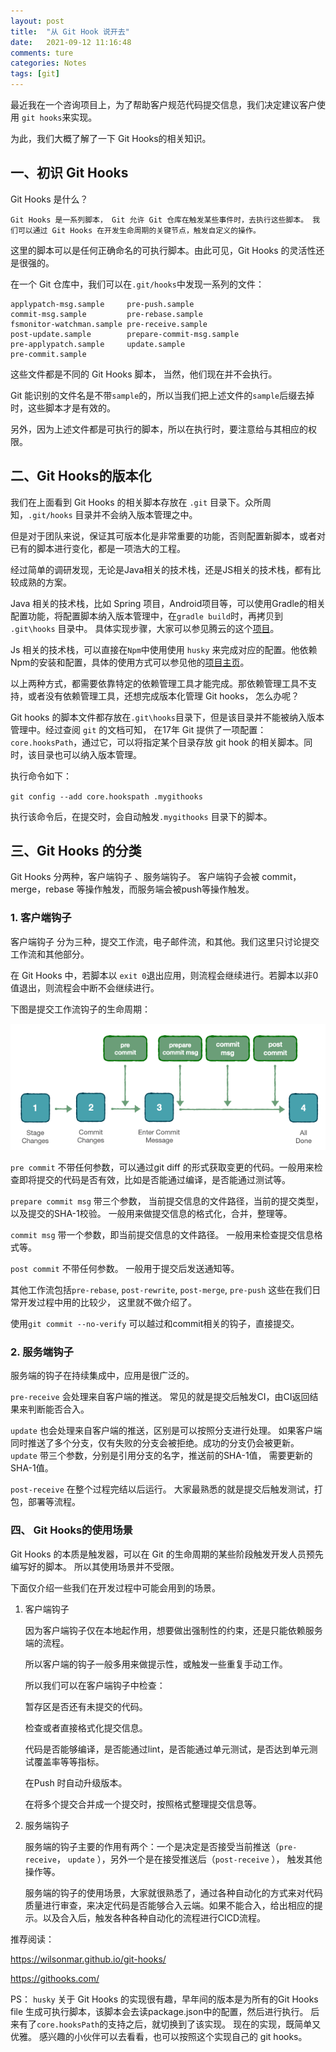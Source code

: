 ```yaml
---
layout: post  
title:  "从 Git Hook 说开去"  
date:   2021-09-12 11:16:48
comments: ture
categories: Notes  
tags: [git]  
---
```


最近我在一个咨询项目上，为了帮助客户规范代码提交信息，我们决定建议客户使用 `git hooks`来实现。

为此，我们大概了解了一下 Git Hooks的相关知识。

## 一、初识 Git Hooks

Git Hooks 是什么？

`
Git Hooks 是一系列脚本， Git 允许 Git 仓库在触发某些事件时，去执行这些脚本。 我们可以通过 Git Hooks 在开发生命周期的关键节点，触发自定义的操作。
`

这里的脚本可以是任何正确命名的可执行脚本。由此可见，Git Hooks 的灵活性还是很强的。

在一个 Git 仓库中，我们可以在`.git/hooks`中发现一系列的文件：

```
applypatch-msg.sample     pre-push.sample
commit-msg.sample         pre-rebase.sample
fsmonitor-watchman.sample pre-receive.sample
post-update.sample        prepare-commit-msg.sample
pre-applypatch.sample     update.sample
pre-commit.sample
```

这些文件都是不同的 Git Hooks 脚本， 当然，他们现在并不会执行。

Git 能识别的文件名是不带`sample`的，所以当我们把上述文件的`sample`后缀去掉时，这些脚本才是有效的。

另外，因为上述文件都是可执行的脚本，所以在执行时，要注意给与其相应的权限。

## 二、Git Hooks的版本化

我们在上面看到 Git Hooks 的相关脚本存放在 `.git` 目录下。众所周知，`.git/hooks` 目录并不会纳入版本管理之中。 

但是对于团队来说，保证其可版本化是非常重要的功能，否则配置新脚本，或者对已有的脚本进行变化，都是一项浩大的工程。

经过简单的调研发现，无论是Java相关的技术栈，还是JS相关的技术栈，都有比较成熟的方案。

Java 相关的技术栈，比如 Spring 项目，Android项目等，可以使用Gradle的相关配置功能，将配置脚本纳入版本管理中，在`gradle build`时，再拷贝到 `.git\hooks`  目录中。 具体实现步骤，大家可以参见腾云的这个[项目]( https://github.com/e-commerce-sample/ecommerce-order-service)。

Js 相关的技术栈，可以直接在`Npm`中使用使用 `husky` 来完成对应的配置。他依赖Npm的安装和配置，具体的使用方式可以参见他的[项目主页](https://github.com/typicode/husky)。

以上两种方式，都需要依靠特定的依赖管理工具才能完成。那依赖管理工具不支持，或者没有依赖管理工具，还想完成版本化管理 Git hooks， 怎么办呢？ 

Git hooks 的脚本文件都存放在`.git\hooks`目录下，但是该目录并不能被纳入版本管理中。经过查阅 `git` 的文档可知， 在17年 Git 提供了一项配置： `core.hooksPath`，通过它，可以将指定某个目录存放 git hook 的相关脚本。同时，该目录也可以纳入版本管理。

执行命令如下：

`git config --add core.hookspath .mygithooks`

执行该命令后，在提交时，会自动触发`.mygithooks` 目录下的脚本。

## 三、Git Hooks 的分类

Git Hooks 分两种，客户端钩子 、服务端钩子。 客户端钩子会被 commit，merge，rebase 等操作触发，而服务端会被push等操作触发。

### 1. 客户端钩子

客户端钩子 分为三种，提交工作流，电子邮件流，和其他。我们这里只讨论提交工作流和其他部分。

在 Git Hooks 中，若脚本以 `exit 0`退出应用，则流程会继续进行。若脚本以非0值退出，则流程会中断不会继续进行。

下图是提交工作流钩子的生命周期：

![img](../assets/images/2021/09-20-0-0.png?lastModify=1632121341)

`pre commit` 不带任何参数，可以通过git diff 的形式获取变更的代码。一般用来检查即将提交的代码是否有效，比如是否能通过编译，是否能通过测试等。

`prepare commit msg` 带三个参数， 当前提交信息的文件路径，当前的提交类型，以及提交的SHA-1校验。 一般用来做提交信息的格式化，合并，整理等。

`commit msg` 带一个参数，即当前提交信息的文件路径。 一般用来检查提交信息格式等。

`post commit` 不带任何参数。 一般用于提交后发送通知等。

其他工作流包括`pre-rebase`, `post-rewrite`, `post-merge`, `pre-push` 这些在我们日常开发过程中用的比较少， 这里就不做介绍了。

使用`git commit --no-verify` 可以越过和commit相关的钩子，直接提交。

### 2. 服务端钩子

服务端的钩子在持续集成中，应用是很广泛的。

`pre-receive` 会处理来自客户端的推送。 常见的就是提交后触发CI，由CI返回结果来判断能否合入。

`update` 也会处理来自客户端的推送，区别是可以按照分支进行处理。 如果客户端同时推送了多个分支，仅有失败的分支会被拒绝。成功的分支仍会被更新。`update` 带三个参数，分别是引用分支的名字，推送前的SHA-1值， 需要更新的SHA-1值。

`post-receive` 在整个过程完结以后运行。 大家最熟悉的就是提交后触发测试，打包，部署等流程。

### 四、 Git Hooks的使用场景

Git Hooks 的本质是触发器，可以在 Git 的生命周期的某些阶段触发开发人员预先编写好的脚本。 所以其使用场景并不受限。

下面仅介绍一些我们在开发过程中可能会用到的场景。

1. 客户端钩子

   因为客户端钩子仅在本地起作用，想要做出强制性的约束，还是只能依赖服务端的流程。  

   所以客户端的钩子一般多用来做提示性，或触发一些重复手动工作。

   所以我们可以在客户端钩子中检查：

   暂存区是否还有未提交的代码。

   检查或者直接格式化提交信息。

   代码是否能够编译，是否能通过lint，是否能通过单元测试，是否达到单元测试覆盖率等等指标。

   在Push 时自动升级版本。

   在将多个提交合并成一个提交时，按照格式整理提交信息等。

2. 服务端钩子

   服务端的钩子主要的作用有两个：一个是决定是否接受当前推送（`pre-receive`， `update` ），另外一个是在接受推送后（`post-receive` ）， 触发其他操作等。

   服务端的钩子的使用场景，大家就很熟悉了，通过各种自动化的方式来对代码质量进行审查，来决定代码是否能够合入云端。如果不能合入，给出相应的提示。以及合入后，触发各种各种自动化的流程进行CICD流程。




推荐阅读：

https://wilsonmar.github.io/git-hooks/

https://githooks.com/

PS： `husky` 关于 Git Hooks 的实现很有趣，早年间的版本是为所有的Git Hooks file 生成可执行脚本，该脚本会去读package.json中的配置，然后进行执行。 后来有了`core.hooksPath`的支持之后，就切换到了该实现。 现在的实现，既简单又优雅。 感兴趣的小伙伴可以去看看，也可以按照这个实现自己的 git hooks。 